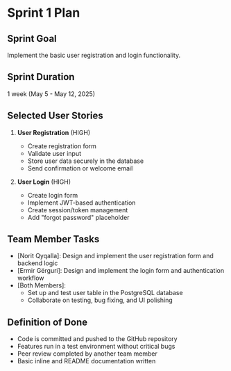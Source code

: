 # Sprint 1 Plan

## Sprint Goal
Implement the basic user registration and login functionality.

## Sprint Duration
1 week (May 5 - May 12, 2025)

## Selected User Stories

1. **User Registration** (HIGH)
   - Create registration form
   - Validate user input
   - Store user data securely in the database
   - Send confirmation or welcome email

2. **User Login** (HIGH)
   - Create login form
   - Implement JWT-based authentication
   - Create session/token management
   - Add "forgot password" placeholder

## Team Member Tasks

- [Norit Qyqalla]: Design and implement the user registration form and backend logic
- [Ermir Gërguri]: Design and implement the login form and authentication workflow
- [Both Members]: 
  - Set up and test user table in the PostgreSQL database
  - Collaborate on testing, bug fixing, and UI polishing

## Definition of Done

- Code is committed and pushed to the GitHub repository
- Features run in a test environment without critical bugs
- Peer review completed by another team member
- Basic inline and README documentation written

